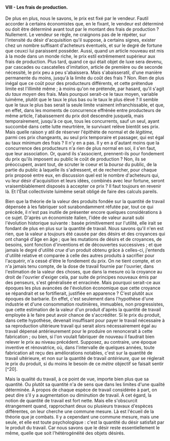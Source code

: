 #### VIII - Les frais de production.

De plus en plus, nous le savons, le prix est fixé par le vendeur. Fautil accorder à certains économistes que, en le fixant, le vendeur est déterminé ou doit être déterminé avant tout par le montant des frais de production ? Nullement. Le vendeur se règle, ne craignons pas de le répéter, sur l'intensité du désir d'acquisition qu'il suppose, à certains signes, exister chez un nombre suffisant d'acheteurs éventuels, et sur le degré de fortune que ceuxci lui paraissent posséder. Aussi, quand un article nouveau est mis à la mode dans un monde riche, le prix estil extrêmement supérieur aux frais de production. Plus tard, quand ce qui était objet de luxe sera devenu, par cascades ou cascatelles d'imitation, article de première ou de seconde nécessité, le prix peu a peu s'abaissera. Mais s'abaisseratil, d'une manière permanente du moins, jusqu'à la limite du coût des frais ? Non. Rien de plus inégal que ce coût pour des producteurs différents, et cette prétendue limite est l'illimité même ; à moins qu'on ne prétende, par hasard, qu'il s'agit _du taux moyen_ des frais. Mais pourquoi serait-ce le taux moyen, variable luimême, plutôt que le taux le plus bas ou le taux le plus élevé ? Il semble que le taux le plus bas serait la seule limite vraiment infranchissable, et que, en effet, dans les moments de concurrence effrénée entre producteurs de même article, l'abaissement du prix doit descendre jusquelà, mais temporairement, jusqu'à ce que, tous les concurrents, sauf un seul, ayant succombé dans cette lutte meurtrière, le survivant relève bientôt ses prix. Mais quelle raison y atil de réserver l'épithète de normal et de _légitime,_ parmi ces prix changeants, au seul prix temporaire et passager, qui est égal au taux minimum des frais ? Il n'y en a pas. Il y en a d'autant moins que la concurrence des producteurs n'a rien de plus normal en soi, il s'en faut, que leur association. Or, quand ils s'associent, prennent-ils pour fondement du prix qu'ils imposent au public le coût de production ? Non, ils se préoccupent, avant tout, de scruter le coeur et la _bourse_ du public, de la partie du public à laquelle ils s'adressent, et de rechercher, pour chaque prix proposé entre eux, en discussion quel est le nombre d'acheteurs qui, vu leur désir d'acquisition et leurs idées, combinés avec leur fortune, seront vraisemblablement disposés à accepter ce prix ? Il faut toujours en revenir là. Et l'État collectiviste luimême serait obligé de faire des calculs pareils.

Bien que la théorie de la valeur des produits fondée sur la quantité de travail dépensée à les fabriquer soit surabondamment réfutée par, tout ce qui précède, il n'est pas inutile de présenter encore quelques considérations à ce sujet. D'après un économiste italien, l'idée de valeur aurait subi l'évolution historique suivante : basée primitivement sur l'utilité, elle irait se fondant de plus en plus sur la quantité de travail. Nous savons qu'il n'en est rien, que la valeur a toujours été causée par des désirs et des croyances qui ont changé d'âge en âge ; que les mutations de désirs et de croyances, de besoins, sont fonction d'inventions et de découvertes successives ; et que jamais le degré d'utilité _crue_ d'un produit obtenu grâce à celles-ci, j'entends d'utilité relative et comparée à celle des autres produits à sacrifier pour l'acquérir, n'a cessé d'être le fondement du prix. On ne tient compte, et on n'a jamais tenu compte, de la dose de travail fournie par l'ouvrier, dans l'estimation de la valeur des choses, que dans la mesure où la croyance au droit de l'ouvrier d'exiger cela, par suite de principes nouveaux émis par des penseurs, s'est généralisée et enracinée. Mais pourquoi serait-ce aux époques les plus avancées de l'évolution économique que cette croyance se répandrait et se fortifierait, justifiée en apparence ? C'est plutôt aux époques de barbarie. En effet, c'est seulement dans l'hypothèse d'une industrie et d'une consommation routinières, immuables, non progressistes, que cette estimation de la valeur d'un produit d'après la quantité de travail employée à le faire peut avoir chance de s'accréditer. Si le prix du produit, dans cette hypothèse, devenait insuffisant pour payer le travail nécessaire à sa reproduction ultérieure travail qui serait alors nécessairement égal au travail dépensé antérieurement pour le produire on renoncerait à cette fabrication ; ou bien, si l'on voulait fabriquer de nouveau il faudrait bien relever le prix au niveau précédent. Supposez, au contraire, une époque inventive et rénovatrice, où, dans l'intervalle de quelques années, toute fabrication ait reçu des améliorations notables, c'est sur la quantité de travail ultérieure, et non sur la quantité de travail _antérieure, que_ se réglerait le prix du produit, si du moins le besoin de ce _mètre_ objectif se faisait sentir [^20].

Mais la qualité du travail, à ce point de vue, importe bien plus que sa quantité. Ou plutôt sa quantité n'a de sens que dans les limites d'une qualité déterminée. À propos de chaque espèce de travail considérée à part, on peut dire s'il y a augmentation ou diminution de travail. À cet égard, la notion de quantité de travail est fort nette. Mais elle s'obscurcit étrangement quand, rapprochant deux ou plusieurs travaux d'espèces différentes, on leur cherche une commune mesure. Là est l'écueil de la théorie que je combats. Il y a cependant une commune mesure, mais une seule, et elle est toute psychologique : c'est la quantité du désir satisfait par le produit du travail. Car nous savons que le désir reste essentiellement le même, quelle que soit l'hétérogénéité des objets désirés.
